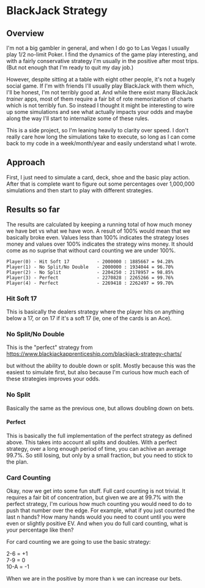 # BlackJack Strategy

## Overview

I'm not a big gambler in general, and when I do go to Las Vegas I usually play 1/2 no-limit Poker.  I find the
dynamics of the game play interesting, and with a fairly conservative strategy I'm usually in the positive
after most trips.  (But not enough that I'm ready to quit my day job.)

However, despite sitting at a table with eight other people, it's not a hugely social game.  If I'm with friends 
I'll usually play BlackJack with them which, I'll be honest, I'm not terribly good at.  And while there exist 
many BlackJack _trainer_ apps, most of them require a fair bit of rote memorization of charts which is not 
terribly fun.  So instead I thought it might be interesting to wire up some simulations and see what actually 
impacts your odds and maybe along the way I'll start to internalize some of these rules.

This is a side project, so I'm leaning heavily to clarity over speed.  I don't really care how long the simulations
take to execute, so long as I can come back to my code in a week/month/year and easily understand what I wrote.

## Approach

First, I just need to simulate a card, deck, shoe and
the basic play action.  After that is complete want to 
figure out some percentages over 1,000,000 simulations and
then start to play with different strategies.

## Results so far

The results are calculated by keeping a running total of how much money we have bet
vs what we have won.  A result of 100% would mean that we basically broke even.
Values less than 100% indicates the strategy loses money and values over 100% indicates
the strategy wins money.  It should come as no suprise that without card counting 
we are under 100%.

```
Player(0) - Hit Soft 17          - 2000000 : 1885667 = 94.28%
Player(1) - No Split/No Double   - 2000000 : 1934044 = 96.70%
Player(2) - No Split             - 2204250 : 2178957 = 98.85%
Player(3) - Perfect              - 2270828 : 2265266 = 99.76%
Player(4) - Perfect              - 2269418 : 2262497 = 99.70%
```

### Hit Soft 17

This is basically the dealers strategy where the player hits on anything below a 17, or on 17 if 
it's a soft 17 (ie, one of the cards is an Ace).

### No Split/No Double

This is the "perfect" strategy from 
   https://www.blackjackapprenticeship.com/blackjack-strategy-charts/

but without the ability to double down or split. Mostly because this was the easiest
to simulate first, but also because I'm curious how much each of these strategies
improves your odds.

### No Split

Basically the same as the previous one, but allows doubling down on bets.

#### Perfect

This is basically the full implementation of the perfect strategy as defined above.
This takes into account all splits and doubles.  With a perfect strategy, over a long enough
period of time, you can achive an average 99.7%.  So still losing, but only by a small
fraction, but you need to stick to the plan.

### Card Counting

Okay, now we get into some fun stuff.  Full card counting is not trivial.  It requires a fair 
bit of concentration, but given we are at 99.7% with the perfect strategy, I'm curious how much
counting you would need to do to push that number over the edge.  For example, what if you just
counted the last n hands?  How many hands would you need to count until you were even or slightly
positive EV.  And when you do full card counting, what is your percentage like then?

For card counting we are going to use the basic strategy:

2-6 = +1<br>
7-9 = 0<br>
10-A = -1<br>

When we are in the positive by more than `k` we can increase our bets.